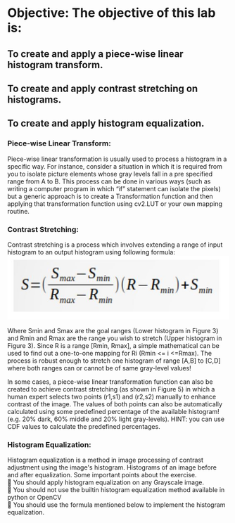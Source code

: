 # Objective: The objective of this lab is:

## To create and apply a piece-wise linear histogram transform. 
## To create and apply contrast stretching on histograms. 
## To create and apply histogram equalization.

### Piece-wise Linear Transform: 
Piece-wise linear transformation is usually used to process a histogram in a specific way. For instance, consider a situation in which it is required from you to isolate picture elements whose gray levels fall in a pre specified range from A to B. This process can be done in various ways (such as writing a computer program in which “if” statement can isolate the pixels) but a generic approach is to create a Transformation function and then applying that transformation function using cv2.LUT or your own mapping routine.

### Contrast Stretching:
Contrast stretching is a process which involves extending a range of input histogram to an output
histogram using following formula: <br/>
![Alt text](https://github.com/talha3111997/Image_Processing/blob/master/Images/contrast%20stretching.JPG?raw=true "Contrast stretching formula")


Where Smin and Smax are the goal ranges (Lower histogram in Figure 3) and Rmin and Rmax are
the range you wish to stretch (Upper histogram in Figure 3). Since R is a range [Rmin, Rmax], a simple
mathematical can be used to find out a one-to-one mapping for Ri (Rmin <= i <=Rmax). The process is
robust enough to stretch one histogram of range [A,B] to [C,D] where both ranges can or cannot be of
same gray-level values!

In some cases, a piece-wise linear transformation function can also be created to achieve
contrast stretching (as shown in Figure 5) in which a human expert selects two points (r1,s1) and
(r2,s2) manually to enhance contrast of the image. The values of both points can also be automatically
calculated using some predefined percentage of the available histogram! (e.g. 20% dark, 60% middle
and 20% light gray-levels).
HINT: you can use CDF values to calculate the predefined percentages.

### Histogram Equalization:
Histogram equalization is a method in image processing of contrast adjustment using the
image's histogram. Histograms of an image before and after equalization. Some important
points about the exercise. <br/>
 You should apply histogram equalization on any Grayscale image.  <br/>
 You should not use the builtin histogram equalization method available in python or OpenCV  <br/>
 You should use the formula mentioned below to implement the histogram equalization.  <br/>
